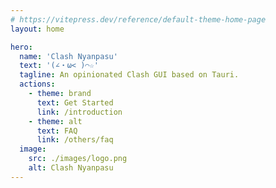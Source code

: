 ```yaml
---
# https://vitepress.dev/reference/default-theme-home-page
layout: home

hero:
  name: 'Clash Nyanpasu'
  text: '(∠・ω< )⌒☆​'
  tagline: An opinionated Clash GUI based on Tauri.
  actions:
    - theme: brand
      text: Get Started
      link: /introduction
    - theme: alt
      text: FAQ
      link: /others/faq
  image:
    src: ./images/logo.png
    alt: Clash Nyanpasu
---
```

